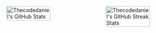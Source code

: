 <div style="display: flex; justify-content: space-between;">
    <img src="https://github-readme-stats.vercel.app/api?username=Thecodedaniel&theme=tokyonight&show_icons=true&hide_border=true&count_private=true" alt="Thecodedaniel's GitHub Stats" style="width: 48%;">
    <img src="https://streak-stats.demolab.com?user=Thecodedaniel&theme=tokyonight&hide_border=true" alt="Thecodedaniel's GitHub Streak Stats" style="width: 48%;">
</div>








